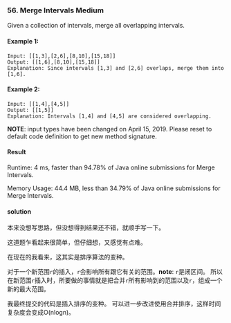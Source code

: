 ### 56. Merge Intervals  Medium
Given a collection of intervals, merge all overlapping intervals.

#### Example 1:
```$xslt
Input: [[1,3],[2,6],[8,10],[15,18]]
Output: [[1,6],[8,10],[15,18]]
Explanation: Since intervals [1,3] and [2,6] overlaps, merge them into [1,6].
```
#### Example 2:
```$xslt
Input: [[1,4],[4,5]]
Output: [[1,5]]
Explanation: Intervals [1,4] and [4,5] are considered overlapping.

```
**NOTE**: input types have been changed on April 15, 2019. Please reset to default code definition to get new method signature.

#### Result
Runtime: 4 ms, faster than 94.78% of Java online submissions for Merge Intervals.

Memory Usage: 44.4 MB, less than 34.79% of Java online submissions for Merge Intervals.

#### solution
本来没想写思路，但没想得到结果还不错，就顺手写一下。

这道题乍看起来很简单，但仔细想，又感觉有点难。

在现在的我看来，这其实是排序算法的变种。

对于一个新范围`r`的插入，`r`会影响所有跟它有关的范围。**note**: `r`是闭区间。
所以在新范围`r`插入时，所要做的事情就是把合并`r`所有影响到的范围以及`r`，组成一个新的最大范围。

我最终提交的代码是插入排序的变种。 可以进一步改进使用合并排序，这样时间复杂度会变成O(nlogn)。

